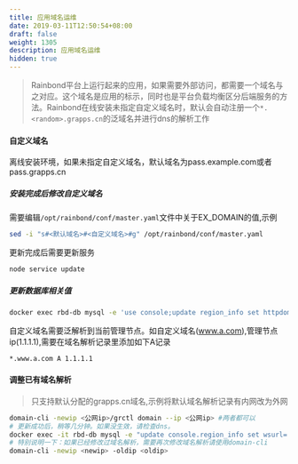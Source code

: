 ```yaml
---
title: 应用域名运维
date: 2019-03-11T12:50:54+08:00
draft: false
weight: 1305
description: 应用域名运维
hidden: true
---
```


> Rainbond平台上运行起来的应用，如果需要外部访问，都需要一个域名与之对应。这个域名是应用的标示，同时也是平台负载均衡区分后端服务的方法。Rainbond在线安装未指定自定义域名时，默认会自动注册一个`*.<random>.grapps.cn`的泛域名并进行dns的解析工作

#### 自定义域名

离线安装环境，如果未指定自定义域名，默认域名为pass.example.com或者pass.grapps.cn

##### 安装完成后修改自定义域名

需要编辑`/opt/rainbond/conf/master.yaml`文件中关于EX_DOMAIN的值,示例

```bash
sed -i "s#<默认域名>#<自定义域名>#g" /opt/rainbond/conf/master.yaml
```

更新完成后需要更新服务

```bash
node service update
```

##### 更新数据库相关值

```bash
docker exec rbd-db mysql -e 'use console;update region_info set httpdomain="自定义域名"'
```

自定义域名需要泛解析到当前管理节点。如自定义域名(www.a.com),管理节点ip(1.1.1.1),需要在域名解析记录里添加如下A记录

```bash
*.www.a.com A 1.1.1.1
```

#### 调整已有域名解析

> 只支持默认分配的grapps.cn域名,示例将默认域名解析记录有内网改为外网

```bash
domain-cli -newip <公网ip>/grctl domain --ip <公网ip> #两者都可以
# 更新成功后，稍等几分钟。如果没生效，请检查dns。
docker exec -it rbd-db mysql -e "update console.region_info set wsurl='ws://<公网ip>:6060',tcpdomain='<公网ip>';"
# 特别说明一下：如果已经修改过域名解析，需要再次修改域名解析请使用domain-cli
domain-cli -newip <newip> -oldip <oldip>
```